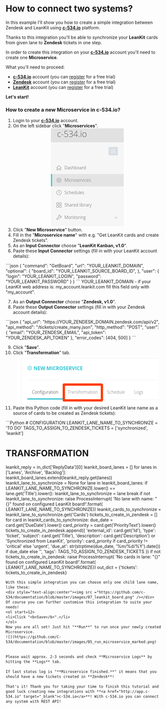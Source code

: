# How to connect two systems? #

In this example I'll show you how to create a simple integration between Zendesk and LeanKit using **<a href="http://app.c-534.io" target="_blank">c-534.io</a>** platform.

Thanks to this integration you'll be able to synchronize your **LeanKit** cards from given lane to **Zendesk** tickets in one step.

In order to create this integration on your **<a href="http://app.c-534.io" target="_blank">c-534.io</a>** account you'll need to create one **Microservice**.

What you'll need to proceed:
* **<a href="http://app.c-534.io" target="_blank">c-534.io</a>** account (you can <a href="https://app.c-534.io/profile/register" target="_blank">register</a> for a free trial)
* **<a href="http://www.zendesk.com" target="_blank">Zendesk</a>** account (you can <a href="https://www.zendesk.com/register/#getstarted" target="_blank">register</a> for a free trial)
* **<a href="http://leankit.com" target="_blank">LeanKit</a>** account (you can <a href="http://info.leankit.com/get-leankit" target="_blank">register</a> for a free trial)

**Let's start!** 

### How to create a new Microservice in c-534.io?
<ol>
<li>Login to your <b><a href="http://app.c-534.io" target="_blank">c-534.io</a></b> account.</li>
<li>On the left sidebar click "<b>Microservices</b>".
<div style="text-align:center"><img src ="https://github.com/C-534/documentation/blob/master/images/01_navbar_microservice.png" /></div></li>
<li>Click "<b>New Microservice</b>" button.</li>
<li>Fill in the "<b>Microservice name</b>" with e.g. "Get LeanKit cards and create Zendesk tickets".</li>
<li>As an <b>Input Connector</b> choose "<b>LeanKit Kanban, v1.0</b>".</li>
<li>Paste these <b>Input Connector</b> settings (fill in with your LeanKit account details):</li>
</ol>
```json
{
  "command": "GetBoard",
  "url": "YOUR_LEANKIT_DOMAIN",
  "optional": {
    "board_id": "YOUR_LEANKIT_SOURCE_BOARD_ID",
  },
  "user": {
    "login": "YOUR_LEANKIT_LOGIN", 
    "password": "YOUR_LEANKIT_PASSWORD"
  }
}
```
YOUR_LEANKIT_DOMAIN - if your LeanKit web address is: my_account.leankit.com fill this field only with "my_account".
<ol start=7>
<li>As an <b>Output Connector</b> choose "<b>Zendesk, v1.0</b>".</li>
<li>Paste these <b>Output Connector</b> settings (fill in with your Zendesk account details):</li>
</ol>
```json
{
  "api_url": "https://YOUR_ZENDESK_DOMAIN.zendesk.com/api/v2",
  "api_method": "/tickets/create_many.json",
  "http_method": "POST",
  "user": {
    "email": "YOUR_ZENDESK_EMAIL",
    "api_token": "YOUR_ZENDESK_API_TOKEN"
  },
  "error_codes": [404, 500]
}
```
<ol start=9>
<li>Click "<b>Save</b>".</li>
<li>Click "<b>Transformation</b>" tab.</li>
<div style="text-align:center"><img src ="https://github.com/C-534/documentation/blob/master/images/03_transformation_tab_marked.png" /></div>
<li>Paste this Python code (fill in with your desired LeanKit lane name as a source of cards to be created as Zendesk tickets):</li>
</ol>
```Python
# CONFIGURATION
LEANKIT_LANE_NAME_TO_SYNCHRONIZE = 'TO DO'
TAGS_TO_ASSIGN_TO_ZENDESK_TICKETS = ['synchronized', 'leankit']

# TRANSFORMATION
leankit_reply = in_dict['ReplyData'][0]
leankit_board_lanes = []
for lanes in ['Lanes', 'Archive', 'Backlog']:
    leankit_board_lanes.extend(leankit_reply.get(lanes))
leankit_lane_to_synchronize = None
for lane in leankit_board_lanes:
    if LEANKIT_LANE_NAME_TO_SYNCHRONIZE.lower() == lane.get('Title').lower():
        leankit_lane_to_synchronize = lane
        break
if not leankit_lane_to_synchronize:
    raise ProcessInterrupt(
        'No lane with name: "{}" found on configured LeanKit board!'.format(
            LEANKIT_LANE_NAME_TO_SYNCHRONIZE))
leankit_cards_to_synchronize = leankit_lane_to_synchronize.get('Cards')
tickets_to_create_in_zendesk = []
for card in leankit_cards_to_synchronize:
    due_date = card.get('DueDate').lower()
    card_priority = card.get('PriorityText').lower()
    tickets_to_create_in_zendesk.append({
        'external_id':  card.get('Id'),
        'type':         'ticket',
        'subject':      card.get('Title'),
        'description':  card.get('Description') or 'Synchronized from LeanKit',
        'priority':     card_priority if card_priority != 'critical' else 'urgent',
        'due_at':       str(strptime(due_date, '%m/%d/%Y').date()) if due_date else '',
        'tags':         TAGS_TO_ASSIGN_TO_ZENDESK_TICKETS
    })
if not tickets_to_create_in_zendesk:
    raise ProcessInterrupt(
        'No cards in lane: "{}" found on configured LeanKit board!'.format(
            LEANKIT_LANE_NAME_TO_SYNCHRONIZE))
out_dict = {'tickets': tickets_to_create_in_zendesk}
```
With this simple integration you can choose only one child lane name, like these:
<div style="text-align:center"><img src ="https://github.com/c-534/documentation/blob/master/images/07_leankit_board.png" /></div>
Of course you can further customise this integration to suite your needs!
<ol start=12>
<li>Click "<b>Save</b>".</li>
</ol>
Now you are all set! Just hit "**Run**" to run once your newly created Microservice.
![](https://github.com/C-534/documentation/blob/master/images/05_run_microservice_marked.png)


Please wait approx. 2-3 seconds and check **Microservice Logs** by hitting the **Logs** tab.

If last status log is "**Microservice finished.**" it means that you should have a new tickets created in **Zendesk**!

That's it! Thank you for taking your time to finish this tutorial and good luck creating new integrations with **<a href="http://app.c-534.io" target="_blank">c-534.io</a>**! With c-534.io you can connect any system with REST API!